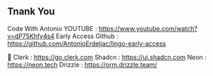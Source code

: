 ## Tnank You

Code With Antonio YOUTUBE : https://www.youtube.com/watch?v=dP75Khfy4s4
Early Access Github : https://github.com/AntonioErdeljac/lingo-early-access

📌
Clerk : https://go.clerk.com
Shadcn : https://ui.shadcn.com
Neon : https://neon.tech
Drizzle : https://orm.drizzle.team/
